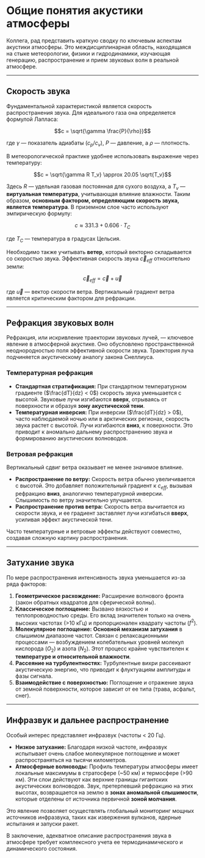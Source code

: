 # Общие понятия акустики атмосферы

Коллега, рад представить краткую сводку по ключевым аспектам акустики атмосферы. Это междисциплинарная область, находящаяся на стыке метеорологии, физики и гидродинамики, изучающая генерацию, распространение и прием звуковых волн в реальной атмосфере.

---

## Скорость звука

Фундаментальной характеристикой является скорость распространения звука. Для идеального газа она определяется формулой Лапласа:

$$c = \sqrt{\gamma \frac{P}{\rho}}$$

где $\gamma$ — показатель адиабаты ($c_p/c_v$), $P$ — давление, а $\rho$ — плотность.

В метеорологической практике удобнее использовать выражение через температуру:

$$c = \sqrt{\gamma R T_v} \approx 20.05 \sqrt{T_v}$$

Здесь $R$ — удельная газовая постоянная для сухого воздуха, а $T_v$ — **виртуальная температура**, учитывающая влияние влажности. Таким образом, **основным фактором, определяющим скорость звука, является температура**. В приземном слое часто используют эмпирическую формулу:

$$c \approx 331.3 + 0.606 \cdot T_C$$

где $T_C$ — температура в градусах Цельсия.

Необходимо также учитывать **ветер**, который векторно складывается со скоростью звука. Эффективная скорость звука $\vec{c}_{eff}$ относительно земли:

$$\vec{c}_{eff} = \vec{c} + \vec{u}$$

где $\vec{u}$ — вектор скорости ветра. Вертикальный градиент ветра является критическим фактором для рефракции.

---

## Рефракция звуковых волн

Рефракция, или искривление траектории звуковых лучей, — ключевое явление в атмосферной акустике. Оно обусловлено пространственной неоднородностью поля эффективной скорости звука. Траектория луча подчиняется акустическому аналогу закона Снеллиуса.

### Температурная рефракция

* **Стандартная стратификация:** При стандартном температурном градиенте ($\frac{dT}{dz} < 0$) скорость звука уменьшается с высотой. Звуковые лучи изгибаются **вверх**, отрываясь от поверхности и образуя **зону акустической тени**.
* **Температурная инверсия:** При инверсии ($\frac{dT}{dz} > 0$), часто наблюдаемой ночью или в арктических регионах, скорость звука растет с высотой. Лучи изгибаются **вниз**, к поверхности. Это приводит к аномально дальнему распространению звука и формированию акустических волноводов.

### Ветровая рефракция

Вертикальный сдвиг ветра оказывает не менее значимое влияние.

* **Распространение по ветру:** Скорость ветра обычно увеличивается с высотой. Это добавляет положительный градиент к $c_{eff}$, вызывая рефракцию **вниз**, аналогично температурной инверсии. Слышимость по ветру значительно улучшается.
* **Распространение против ветра:** Скорость ветра вычитается из скорости звука, и ее градиент заставляет лучи изгибаться **вверх**, усиливая эффект акустической тени.

Часто температурные и ветровые эффекты действуют совместно, создавая сложную картину распространения.

---

## Затухание звука

По мере распространения интенсивность звука уменьшается из-за ряда факторов:

1. **Геометрическое расхождение:** Расширение волнового фронта (закон обратных квадратов для сферической волны).
2. **Классическое поглощение:** Вызвано вязкостью и теплопроводностью среды. Его вклад значителен только на очень высоких частотах (>10 кГц) и пропорционален квадрату частоты ($f^2$).
3. **Молекулярное поглощение:** **Основной механизм затухания** в слышимом диапазоне частот. Связан с релаксационными процессами — возбуждением колебательных уровней молекул кислорода ($O_2$) и азота ($N_2$). Этот процесс крайне чувствителен к **температуре и относительной влажности**.
4. **Рассеяние на турбулентностях:** Турбулентные вихри рассеивают акустическую энергию, что приводит к флуктуациям амплитуды и фазы сигнала.
5. **Взаимодействие с поверхностью:** Поглощение и отражение звука от земной поверхности, которое зависит от ее типа (трава, асфальт, снег).

---

## Инфразвук и дальнее распространение

Особый интерес представляет инфразвук (частоты < 20 Гц).

* **Низкое затухание:** Благодаря низкой частоте, инфразвук испытывает очень слабое молекулярное поглощение и может распространяться на тысячи километров.
* **Атмосферные волноводы:** Профиль температуры атмосферы имеет локальные максимумы в стратосфере (~50 км) и термосфере (>90 км). Эти слои действуют как верхние границы гигантских акустических волноводов. Звук, претерпевший рефракцию на этих высотах, возвращается на землю в **зонах аномальной слышимости**, которые отделены от источника первичной **зоной молчания**.

Это явление позволяет осуществлять глобальный мониторинг мощных источников инфразвука, таких как извержения вулканов, ядерные испытания и запуски ракет.

В заключение, адекватное описание распространения звука в атмосфере требует комплексного учета ее термодинамического и динамического состояния.
